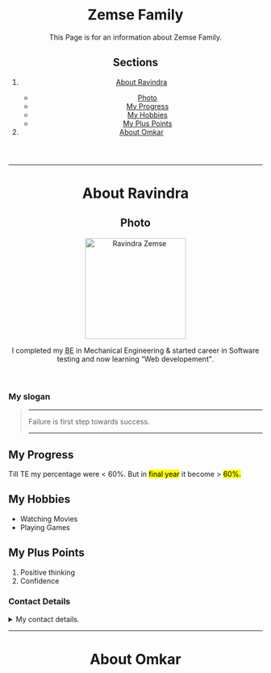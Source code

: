 <!doctype html>
<html lang="en">
  <head>
      <meta charset="utf-8">
    <title>
      About Ravi
    </title>
  </head>
  <body>
    <header>
        <h1>Zemse Family</h1>
            <p>This Page is for an information about Zemse Family.</p>
            <h2 id="sec">Sections</h2>
            <nav>
                <ol>
                    <li><a href="#abtRavi">About Ravindra</a></li>
                        <ul>
                            <li><a href="#Photo">Photo</a></li>
                            <li><a href="#progg">My Progress</a></li>
                            <li><a href="#hobby">My Hobbies</a></li>
                            <li><a href="#pp">My Plus Points</a></li>
                        </ul>
                    <li><a href="#abtOm">About Omkar</a></li>
                </ol>
            </nav>
    </header>
    <hr/>
    <header>
        <h1 id="abtRavi">About Ravindra</h1>
        <h2 id="Photo">Photo</h2>
        <img width="200" height="200" alt="Ravindra Zemse" src="https://www.sololearn.com/avatars/5f196e88-1817-4813-8961-61e919ecdbd3.jpg"/>
        <p>I completed my <abbr title="Bechelor in Engineering">BE</abbr> in Mechanical&nbsp;Engineering &amp; started career in Software testing and now learning <q>Web developement</q>.</p>
    </header>
    <div>
        <h3>My slogan</h3>
        <blockquote><hr>Failure is first step towards success.<hr></blockquote>
    </div>
    <section>
        <h2 id="progg">My Progress</h2>
        <p>Till TE my percentage were &lt; 60%. <span>But in <mark>final year</mark> it become &gt; <mark>60%.</mark></span></p>
    </section>
    <section>
        <h2 id="hobby">My Hobbies</h2>
        <ul>
          <li>Watching Movies</li>
          <li>Playing Games</li>
        </ul>
    </section>
    <section>
        <h2 id="pp">My Plus Points</h2>
        <ol>
          <li>Positive thinking</li>
          <li>Confidence</li>
        </ol>
    </section>
    <footer>
        <h3>Contact Details</h3>
        <details>
            <summary>My contact details.</summary>
            <ol>
                <li>Phone Number: 9999999999</li>
                <li>Email: abc@def.com</li>
                <li>WhatsApp Number: 8888888888</li>
            </ol>
        </details>
    </footer>
    <hr>
    <header>
        <h1 id="abtOm">About Omkar</h1>
    </header>
  </body>
</html>
